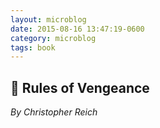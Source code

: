 ```yaml
---
layout: microblog
date: 2015-08-16 13:47:19-0600
category: microblog
tags: book
---
```

## 📖 Rules of Vengeance
*By Christopher Reich*
